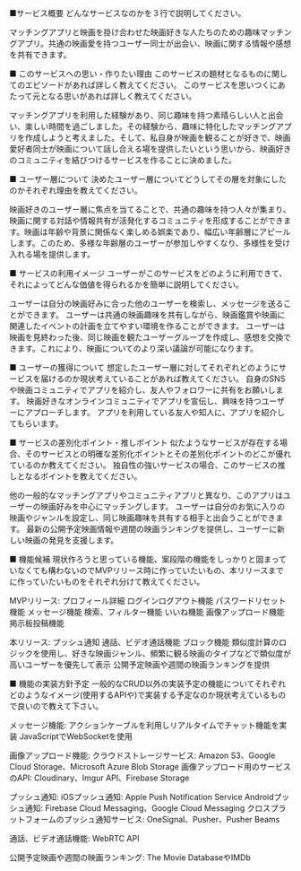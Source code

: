 ■サービス概要
どんなサービスなのかを３行で説明してください。

マッチングアプリと映画を掛け合わせた映画好きな人たちのための趣味マッチングアプリ。共通の映画愛を持つユーザー同士が出会い、映画に関する情報や感想を共有できます。

■ このサービスへの思い・作りたい理由 
このサービスの題材となるものに関してのエピソードがあれば詳しく教えてください。 
このサービスを思いつくにあたって元となる思いがあれば詳しく教えてください。

マッチングアプリを利用した経験があり、同じ趣味を持つ素晴らしい人と出会い、楽しい時間を過ごしました。その経験から、趣味に特化したマッチングアプリを作成しようと考えました。そして、私自身が映画を観ることが好きで、映画愛好者同士が映画について話し合える場を提供したいという思いから、映画好きのコミュニティを結びつけるサービスを作ることに決めました。

■ ユーザー層について 
決めたユーザー層についてどうしてその層を対象にしたのかそれぞれ理由を教えてください。

映画好きのユーザー層に焦点を当てることで、共通の趣味を持つ人々が集まり、映画に関する対話や情報共有が活発化するコミュニティを形成することができます。映画は年齢や背景に関係なく楽しめる娯楽であり、幅広い年齢層にアピールします。このため、多様な年齢層のユーザーが参加しやすくなり、多様性を受け入れる場を提供します。

■ サービスの利用イメージ
 ユーザーがこのサービスをどのように利用できて、それによってどんな価値を得られるかを簡単に説明してください。

ユーザーは自分の映画好みに合った他のユーザーを検索し、メッセージを送ることができます。 ユーザーは共通の映画趣味を共有しながら、映画鑑賞や映画に関連したイベントの計画を立てやすい環境を作ることができます。 ユーザーは映画を見終わった後、同じ映画を観たユーザーグループを作成し、感想を交換できます。これにより、映画についてのより深い議論が可能になります。

■ ユーザーの獲得について
 想定したユーザー層に対してそれぞれどのようにサービスを届けるのか現状考えていることがあれば教えてください。
自身のSNSや映画コミュニティでアプリを紹介し、友人やフォロワーに共有をお願いします。
映画好きなオンラインコミュニティでアプリを宣伝し、興味を持つユーザーにアプローチします。
アプリを利用している友人や知人に、アプリを紹介してもらいます。

■ サービスの差別化ポイント・推しポイント
 似たようなサービスが存在する場合、そのサービスとの明確な差別化ポイントとその差別化ポイントのどこが優れているのか教えてください。
 独自性の強いサービスの場合、このサービスの推しとなるポイントを教えてください。

他の一般的なマッチングアプリやコミュニティアプリと異なり、このアプリはユーザーの映画好みを中心にマッチングします。
ユーザーは自分のお気に入りの映画やジャンルを設定し、同じ映画趣味を共有する相手と出会うことができます。
最新の公開予定映画情報や週間の映画ランキングを提供し、ユーザーに新しい映画の発見を支援します。

■ 機能候補
 現状作ろうと思っている機能、案段階の機能をしっかりと固まっていなくても構わないのでMVPリリース時に作っていたいもの、本リリースまでに作っていたいものをそれぞれ分けて教えてください。

MVPリリース:
プロフィール詳細
ログインログアウト機能
パスワードリセット機能
メッセージ機能 検索、フィルター機能
いいね機能
画像アップロード機能
掲示板投稿機能

本リリース:
プッシュ通知
通話、ビデオ通話機能
ブロック機能
類似度計算のロジックを使用し、好きな映画ジャンル、頻繁に観る映画のタイプなどで類似度が高いユーザーを優先して表示
公開予定映画や週間の映画ランキングを提供

■ 機能の実装方針予定
 一般的なCRUD以外の実装予定の機能についてそれぞれどのようなイメージ(使用するAPIや)で実装する予定なのか現状考えているもので良いので教えて下さい。

メッセージ機能:
アクションケーブルを利用しリアルタイムでチャット機能を実装 JavaScriptでWebSocketを使用

画像アップロード機能:
クラウドストレージサービス: Amazon S3、Google Cloud Storage、Microsoft Azure Blob Storage 画像アップロード用のサービスのAPI: Cloudinary、Imgur API、Firebase Storage

プッシュ通知:
 iOSプッシュ通知: Apple Push Notification Service
 Androidプッシュ通知: Firebase Cloud Messaging、Google Cloud Messaging 
 クロスプラットフォームのプッシュ通知サービス: OneSignal、Pusher、Pusher Beams

通話、ビデオ通話機能:
WebRTC API

公開予定映画や週間の映画ランキング:
The Movie DatabaseやIMDb